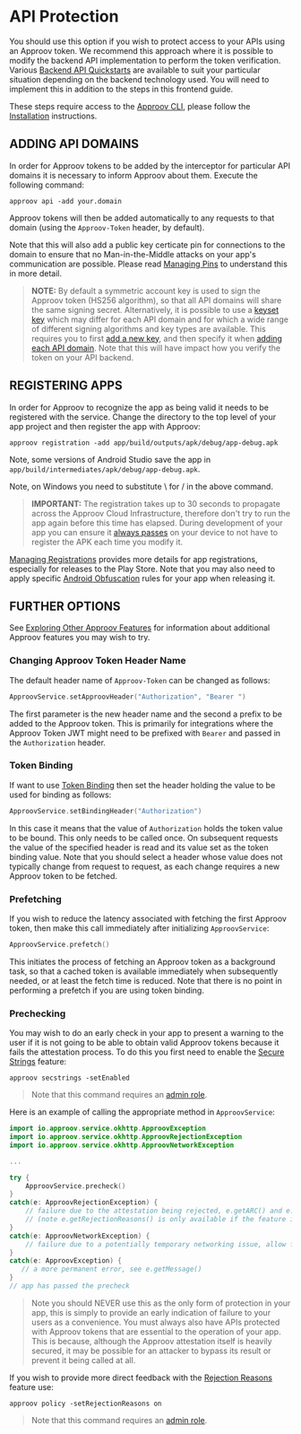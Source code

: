 # API Protection
You should use this option if you wish to protect access to your APIs using an Approov token. We recommend this approach where it is possible to modify the backend API implementation to perform the token verification. Various [Backend API Quickstarts](https://approov.io/resource/quickstarts/#backend-api-quickstarts) are available to suit your particular situation depending on the backend technology used. You will need to implement this in addition to the steps in this frontend guide.

These steps require access to the [Approov CLI](https://approov.io/docs/latest/approov-cli-tool-reference/), please follow the [Installation](https://approov.io/docs/latest/approov-installation/) instructions.

## ADDING API DOMAINS
In order for Approov tokens to be added by the interceptor for particular API domains it is necessary to inform Approov about them. Execute the following command:

```
approov api -add your.domain
```
Approov tokens will then be added automatically to any requests to that domain (using the `Approov-Token` header, by default).

Note that this will also add a public key certicate pin for connections to the domain to ensure that no Man-in-the-Middle attacks on your app's communication are possible. Please read [Managing Pins](https://approov.io/docs/latest/approov-usage-documentation/#public-key-pinning-configuration) to understand this in more detail.

> **NOTE:** By default a symmetric account key is used to sign the Approov token (HS256 algorithm), so that all API domains will share the same signing secret. Alternatively, it is possible to use a [keyset key](https://approov.io/docs/latest/approov-usage-documentation/#managing-key-sets) which may differ for each API domain and for which a wide range of different signing algorithms and key types are available. This requires you to first [add a new key](https://approov.io/docs/latest/approov-usage-documentation/#adding-a-new-key), and then specify it when [adding each API domain](https://approov.io/docs/latest/approov-usage-documentation/#keyset-key-api-addition). Note that this will have impact how you verify the token on your API backend.

## REGISTERING APPS
In order for Approov to recognize the app as being valid it needs to be registered with the service. Change the directory to the top level of your app project and then register the app with Approov:

```
approov registration -add app/build/outputs/apk/debug/app-debug.apk
```

Note, some versions of Android Studio save the app in `app/build/intermediates/apk/debug/app-debug.apk`.

Note, on Windows you need to substitute \ for / in the above command.

> **IMPORTANT:** The registration takes up to 30 seconds to propagate across the Approov Cloud Infrastructure, therefore don't try to run the app again before this time has elapsed. During development of your app you can ensure it [always passes](https://approov.io/docs/latest/approov-usage-documentation/#adding-a-device-security-policy) on your device to not have to register the APK each time you modify it.

[Managing Registrations](https://approov.io/docs/latest/approov-usage-documentation/#managing-registrations) provides more details for app registrations, especially for releases to the Play Store. Note that you may also need to apply specific [Android Obfuscation](https://approov.io/docs/latest/approov-usage-documentation/#android-obfuscation) rules for your app when releasing it.

## FURTHER OPTIONS
See [Exploring Other Approov Features](https://approov.io/docs/latest/approov-usage-documentation/#exploring-other-approov-features) for information about additional Approov features you may wish to try.

### Changing Approov Token Header Name
The default header name of `Approov-Token` can be changed as follows:

```kotlin
ApproovService.setApproovHeader("Authorization", "Bearer ")
```

The first parameter is the new header name and the second a prefix to be added to the Approov token. This is primarily for integrations where the Approov Token JWT might need to be prefixed with `Bearer` and passed in the `Authorization` header.

### Token Binding
If want to use [Token Binding](https://approov.io/docs/latest/approov-usage-documentation/#token-binding) then set the header holding the value to be used for binding as follows:

```kotlin
ApproovService.setBindingHeader("Authorization")
```

In this case it means that the value of `Authorization` holds the token value to be bound. This only needs to be called once. On subsequent requests the value of the specified header is read and its value set as the token binding value. Note that you should select a header whose value does not typically change from request to request, as each change requires a new Approov token to be fetched.

### Prefetching
If you wish to reduce the latency associated with fetching the first Approov token, then make this call immediately after initializing `ApproovService`:

```kotlin
ApproovService.prefetch()
```

This initiates the process of fetching an Approov token as a background task, so that a cached token is available immediately when subsequently needed, or at least the fetch time is reduced. Note that there is no point in performing a prefetch if you are using token binding.

### Prechecking
You may wish to do an early check in your app to present a warning to the user if it is not going to be able to obtain valid Approov tokens because it fails the attestation process. To do this you first need to enable the [Secure Strings](https://approov.io/docs/latest/approov-usage-documentation/#secure-strings) feature:

```
approov secstrings -setEnabled
```

> Note that this command requires an [admin role](https://approov.io/docs/latest/approov-usage-documentation/#account-access-roles).

Here is an example of calling the appropriate method in `ApproovService`:

```kotlin
import io.approov.service.okhttp.ApproovException
import io.approov.service.okhttp.ApproovRejectionException
import io.approov.service.okhttp.ApproovNetworkException

...

try {
    ApproovService.precheck()
}
catch(e: ApproovRejectionException) {
    // failure due to the attestation being rejected, e.getARC() and e.getRejectionReasons() may be used to present information to the user
    // (note e.getRejectionReasons() is only available if the feature is enabled, otherwise it is always an empty string)
}
catch(e: ApproovNetworkException) {
    // failure due to a potentially temporary networking issue, allow for a user initiated retry
}
catch(e: ApproovException) {
   // a more permanent error, see e.getMessage()
}
// app has passed the precheck
```

> Note you should NEVER use this as the only form of protection in your app, this is simply to provide an early indication of failure to your users as a convenience. You must always also have APIs protected with Approov tokens that are essential to the operation of your app. This is because, although the Approov attestation itself is heavily secured, it may be possible for an attacker to bypass its result or prevent it being called at all.

If you wish to provide more direct feedback with the [Rejection Reasons](https://approov.io/docs/latest/approov-usage-documentation/#rejection-reasons) feature use:

```
approov policy -setRejectionReasons on
```

> Note that this command requires an [admin role](https://approov.io/docs/latest/approov-usage-documentation/#account-access-roles).
